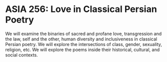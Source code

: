# ASIA 256: Love in Classical Persian Poetry

We will examine the binaries of sacred and profane love, transgression and the law, self and the other, human diversity and inclusiveness in classical Persian poetry. We will explore the intersections of class, gender, sexuality, religion, etc. We will explore the poems inside their historical, cultural, and social contexts.